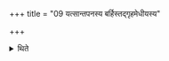 +++
title = "09 यत्सान्तपनस्य बर्हिस्तद्गृहमेधीयस्य"

+++

<details><summary>थिते</summary>

9. The scattered grass (Barhis) used for (the offering to Maruts) Saṁtapanas (should also serve the purpose) of the (offering to Maruts) Gr̥hamedhins.
</details>
